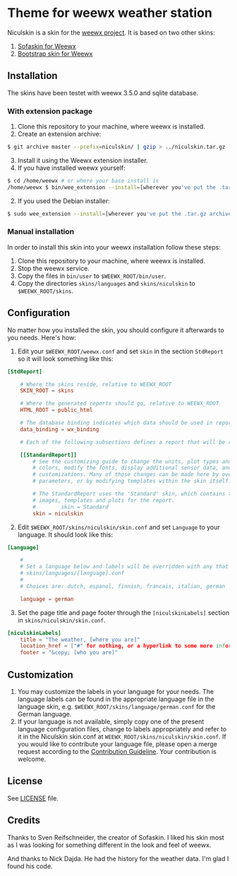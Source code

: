 # Theme for weewx weather station

Niculskin is a skin for the [weewx project](http://weewx.com/). It is based on two other skins:

1. [Sofaskin for Weewx](http://neoground.com/projects/weewx/)
1. [Bootstrap skin for Weewx](https://github.com/brewster76/fuzzy-archer/)

## Installation

The skins have been testet with weewx 3.5.0 and sqlite database.

### With extension package

1. Clone this repository to your machine, where weewx is installed.
1. Create an extension archive:
```bash
$ git archive master --prefix=niculskin/ | gzip > ../niculskin.tar.gz
```

3. Install it using the Weewx extension installer.
 1. If you have installed weewx yourself:
 ```bash
 $ cd /home/weewx # or where your base install is
 /home/weewx $ bin/wee_extension --install=[wherever you've put the .tar.gz archive]
 ```

 2. If you used the Debian installer:
 ```bash
 $ sudo wee_extension --install=[wherever you've put the .tar.gz archive]
 ```

### Manual installation

In order to install this skin into your weewx installation follow these steps:

1. Clone this repository to your machine, where weewx is installed.
1. Stop the weewx service.
1. Copy the files in `bin/user` to `$WEEWX_ROOT/bin/user`.
1. Copy the directories `skins/languages` and `skins/niculskin` to `$WEEWX_ROOT/skins`.

## Configuration

No matter how you installed the skin, you should configure it afterwards to you needs. Here's how:

1. Edit your `$WEEWX_ROOT/weewx.conf` and set `skin` in the section `StdReport` so it will look something like this:
```conf
[StdReport]

    # Where the skins reside, relative to WEEWX_ROOT
    SKIN_ROOT = skins

    # Where the generated reports should go, relative to WEEWX_ROOT
    HTML_ROOT = public_html

    # The database binding indicates which data should be used in reports.
    data_binding = wx_binding

    # Each of the following subsections defines a report that will be run.

    [[StandardReport]]
        # See the customizing guide to change the units, plot types and line
        # colors, modify the fonts, display additional sensor data, and other
        # customizations. Many of those changes can be made here by overriding
        # parameters, or by modifying templates within the skin itself.

        # The StandardReport uses the 'Standard' skin, which contains the
        # images, templates and plots for the report.
        #        skin = Standard
        skin = niculskin
```
2. Edit `$WEEWX_ROOT/skins/niculskin/skin.conf` and set `Language` to your language. It should look like this:
```conf
[Language]

    #
    # Set a language below and labels will be overridden with any that are specified in
    # skins/languages/[language].conf
    #
    # Choices are: dutch, espanol, finnish, francais, italian, german

    language = german
```
3. Set the page title and page footer through the `[niculskinLabels]` section in `skins/niculskin/skin.conf`.
```conf
[niculskinLabels]
    title = "The weather, [where you are]"
    location_href = ["#" for nothing, or a hyperlink to some more information on your location]
    footer = "&copy; [who you are]"
```

## Customization

1. You may customize the labels in your language for your needs. The language labels can be found in the appropriate language file in the language skin, e.g. `$WEEWX_ROOT/skins/language/german.conf` for the German language.
1. If your language is not available, simply copy one of the present language configuration files, change to labels appropriately and refer to it in the Niculskin skin.conf at `WEEWX_ROOT/skins/niculskin/skin.conf`. If you would like to contribute your language file, please open a merge request according to the [Contribution Guideline](CONTRIBUTING.md). Your contribution is welcome.

## License

See [LICENSE](LICENSE) file.

## Credits

Thanks to Sven Reifschneider, the creator of Sofaskin. I liked his skin most as I was looking for something different in the look and feel of weewx.

And thanks to Nick Dajda. He had the history for the weather data. I'm glad I found his code.

